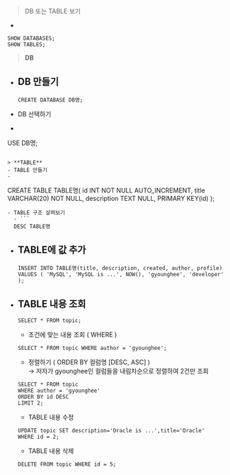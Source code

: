> DB 또는 TABLE 보기
- 
```
SHOW DATABASES;
SHOW TABLES;
```

> **DB**
- DB 만들기  
  - 
  ```
  CREATE DATABASE DB명;
  ```
 - DB 선택하기  
  - ```
  USE DB명;
  ```

> **TABLE**
- TABLE 만들기  
  - 
  ```
  CREATE TABLE TABLE명(
  id INT NOT NULL AUTO_INCREMENT,
  title VARCHAR(20) NOT NULL,
  description TEXT NULL,
  PRIMARY KEY(id)
  );
```
- TABLE 구조 살펴보기
  - ```
  DESC TABLE명
  ```
- TABLE에 값 추가
  - 
  ```
  INSERT INTO TABLE명(title, description, created, author, profile) VALUES ( 'MySQL', 'MySQL is ...', NOW(), 'gyounghee', 'developer' ); 
  ```
- TABLE 내용 조회
  - 
  ```
  SELECT * FROM topic;
  ```
  - 조건에 맞는 내용 조회 ( WHERE )  
  ```
  SELECT * FROM topic WHERE author = 'gyounghee';
  ```
  - 정렬하기 ( ORDER BY 컬럼명 [DESC, ASC] )   
  → 저자가 gyounghee인 컬럼들을 내림차순으로 정렬하여 2건만 조회
  ```
  SELECT * FROM topic 
  WHERE author = 'gyounghee' 
  ORDER BY id DESC
  LIMIT 2;
  ````
  - TABLE 내용 수정 
  ```
  UPDATE topic SET description='Oracle is ...',title='Oracle' 
  WHERE id = 2;
  ```
  - TABLE 내용 삭제
  ```
  DELETE FROM topic WHERE id = 5;
  ```